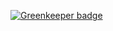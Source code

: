

[![Greenkeeper badge](https://badges.greenkeeper.io/gsingh737/CodeBinMarker.svg)](https://greenkeeper.io/)